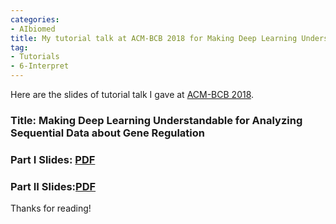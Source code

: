 ```yaml
---
categories:
- AIbiomed
title: My tutorial talk at ACM-BCB 2018 for Making Deep Learning Understandable
tag:
- Tutorials 
- 6-Interpret
---
```



Here are the slides of tutorial talk I gave at [ACM-BCB 2018](http://acm-bcb.org/). 


### Title: Making Deep Learning Understandable for Analyzing Sequential Data about Gene Regulation

### Part I Slides: [PDF]({{site.baseurl}}/talk/20180229-deepBio-BCBtutorial-Part1.pdf)

### Part II Slides:[PDF]({{site.baseurl}}/talk/20180229-deepBio-BCBtutorial-Part2.pdf)



Thanks for reading!
